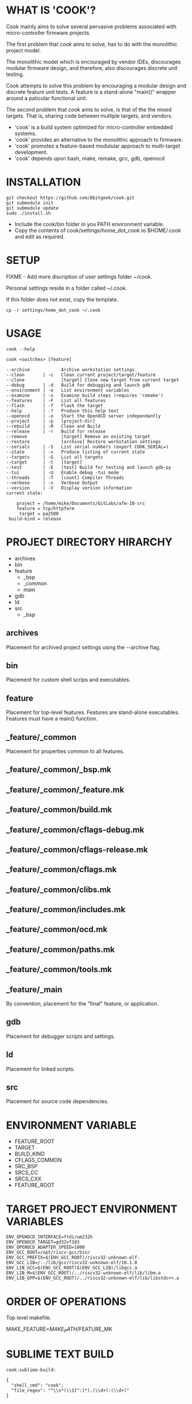 # WHAT IS 'COOK'?

Cook mainly aims to solve several pervasive problems associated with micro-controller firmware projects.

The first problem that *cook* aims to solve, has to do with the monolithic project model.

The monolithic model which is encouraged by vendor IDEs, discourages modular firmware design, and therefore, also discourages discrete unit testing.

Cook attempts to solve this problem by encouraging a modular design and discrete feature unit tests. A feature is a stand-alone "main()" wrapper around a paticular functional unit.

The second problem that *cook* aims to solve, is that of the the mixed targets. That is, sharing code between multiple targets, and vendors.

* 'cook' is a build system optimized for micro-controller embedded systems.
* 'cook' provides an alternative to the monolithic approach to firmware.
* 'cook' promotes a feature-based modulular approach to multi-target development.
* 'cook' depends upon bash, make, remake, gcc, gdb, openocd

# INSTALLATION
```
git checkout https://github.com/8bitgeek/cook.git
git submodule init
git submodule update
sudo ./install.sh
```
* Include the cook/bin folder in you PATH environment variable.
* Copy the contents of cook/settings/home_dot_cook to $HOME/.cook and edit as required.

# SETUP 

FIXME - Add more discription of user settings folder ~/cook.

Personal settings reside in a folder called ~/.cook.

If this folder does not exist, copy the template.
```
cp -r settings/home_dot_cook ~/.cook
```

# USAGE
~~~~
cook --help

cook <switches> [feature]

--archive            Archive workstation settings
--clean       | -c   Clean current project/target/feature
--clone              [target] Clone new target from current target
--debug       | -d   Build for debugging and launch gdb
--environment | -e   List environment variables
--examine     | -x   Examine build steps (requires 'remake')
--features    | -F   List all features
--flash       | -f   Flash the target
--help        | -?   Produce this help text
--openocd     | -o   Start the OpenOCD server independantly
--project     | -p   [project-dir]
--rebuild     | -R   Clean and Build
--release     | -r   Build for release
--remove             [target] Remove an existing target
--restore            [archive] Restore workstation settings
--serials     | -S   List serial numbers (export COOK_SERIAL=) 
--state       | -s   Produce listing of current state
--targets     | -G   List all targets
--target      | -t   [target]
--test        | -E   [test] Build for testing and launch gdb-py
--tui         | -U   Enable debug -tui mode
--threads     | -T   [count] Compiler Threads
--verbose     | -v   Verbose Output
--version     | -V   Display version information
current state:

    project = /home/mike/Documents/GitLabs/afm-10-src
    feature = tcp/httpform
     target = pa2500
 build-kind = release
~~~~


# PROJECT DIRECTORY HIRARCHY

- archives
- bin
- feature
  - _bsp
  - _common
  - main
- gdb
- ld
- src
  - _bsp


## archives

Placement for archived project settings using the --archive flag.

## bin

Placement for custom shell scrips and executables.

## feature

Placement for top-level features. Features are stand-alone executables.
Features must have a main() function.

## _feature/_common

Placement for properties common to all features.

## _feature/_common/_bsp.mk
## _feature/_common/_feature.mk
## _feature/_common/build.mk
## _feature/_common/cflags-debug.mk
## _feature/_common/cflags-release.mk
## _feature/_common/cflags.mk
## _feature/_common/clibs.mk
## _feature/_common/includes.mk
## _feature/_common/ocd.mk
## _feature/_common/paths.mk
## _feature/_common/tools.mk

## _feature/_main

By convention, placement for the "final" feature, or application.

## gdb

Placement for debugger scripts and settings.

## ld

Placement for linked scripts.

## src

Placement for source code dependencies.

# ENVIRONMENT VARIABLE

- FEATURE_ROOT
- TARGET
- BUILD_KIND
- CFLAGS_COMMON
- SRC_BSP
- SRCS_CC
- SRCS_CXX
- FEATURE_ROOT

# TARGET PROJECT ENVIRONMENT VARIABLES

```
ENV_OPENOCD_INTERFACE=ftdi/um232h
ENV_OPENOCD_TARGET=gd32vf103
ENV_OPENOCD_ADAPTER_SPEED=1000
ENV_GCC_ROOT=/opt/riscv-gcc/bin/
ENV_GCC_PREFIX=$(ENV_GCC_ROOT)/riscv32-unknown-elf-
ENV_GCC_LIB=/../lib/gcc/riscv32-unknown-elf/10.1.0
ENV_LIB_GCC=$(ENV_GCC_ROOT)$(ENV_GCC_LIB)/libgcc.a
ENV_LIB_M=$(ENV_GCC_ROOT)/../riscv32-unknown-elf/lib/libm.a
ENV_LIB_GPP=$(ENV_GCC_ROOT)/../riscv32-unknown-elf/lib/libstdc++.a
```

# ORDER OF OPERATIONS

Top level makefile.

MAKE_FEATURE=$MAKE_PATH/$FEATURE_MK


# SUBLIME TEXT BUILD 

```
cook.sublime-build:

{
  "shell_cmd": "cook",
  "file_regex": "^\\s*(\\S[^:]*).(\\d+):(\\d+)"
}

```